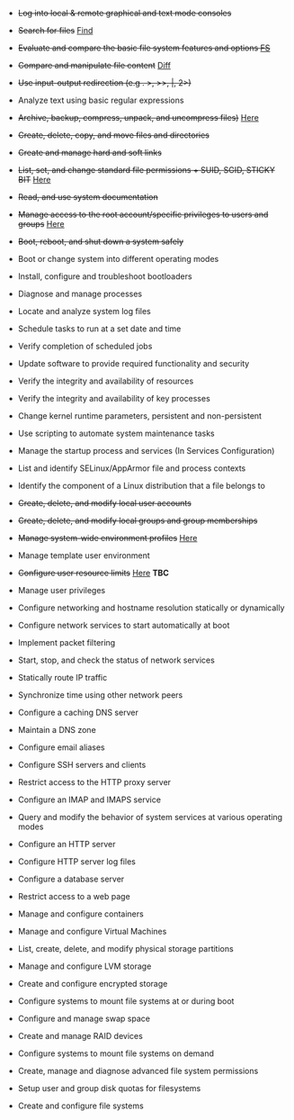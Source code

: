 
* <s>Log into local & remote graphical and text mode consoles</s> 
* <s>Search for files</s> [Find](/find.md)
* <s>Evaluate and compare the basic file system features and options [FS](/file_system.md)</s>
* <s>Compare and manipulate file content</s> [Diff](/diff.md)
* <s>Use input-output redirection (e.g . >, >>, |, 2>)</s> 
* Analyze text using basic regular expressions
* <s>Archive, backup, compress, unpack, and uncompress files)</s> [Here](/compress_backup.md)
* <s>Create, delete, copy, and move files and directories</s>
* <s>Create and manage hard and soft links</s>
* <s>List, set, and change standard file permissions + SUID, SGID, STICKY BIT</s> [Here](/file_perrmissions.md)
* <s>Read, and use system documentation</s>
* <s>Manage access to the root account/specific privileges to users and groups</s> [Here](/root_access.md)

* <s>Boot, reboot, and shut down a system safely</s>
* Boot or change system into different operating modes 
* Install, configure and troubleshoot bootloaders
* Diagnose and manage processes
* Locate and analyze system log files
* Schedule tasks to run at a set date and time
* Verify completion of scheduled jobs
* Update software to provide required functionality and security
* Verify the integrity and availability of resources
* Verify the integrity and availability of key processes
* Change kernel runtime parameters, persistent and non-persistent
* Use scripting to automate system maintenance tasks
* Manage the startup process and services (In Services Configuration)
* List and identify SELinux/AppArmor file and process contexts
* Identify the component of a Linux distribution that a file belongs to 

* <s>Create, delete, and modify local user accounts</s>
* <s>Create, delete, and modify local groups and group memberships</s>
* <s>Manage system-wide environment profiles</s> [Here](/env_profiles.md)
* Manage template user environment
* <s>Configure user resource limits</s> [Here](/usr_resource_limits.md) **TBC**
* Manage user privileges

* Configure networking and hostname resolution statically or dynamically
* Configure network services to start automatically at boot
* Implement packet filtering
* Start, stop, and check the status of network services
* Statically route IP traffic
* Synchronize time using other network peers 

* Configure a caching DNS server
* Maintain a DNS zone
* Configure email aliases
* Configure SSH servers and clients
* Restrict access to the HTTP proxy server
* Configure an IMAP and IMAPS service
* Query and modify the behavior of system services at various operating modes
* Configure an HTTP server
* Configure HTTP server log files
* Configure a database server
* Restrict access to a web page
* Manage and configure containers
* Manage and configure Virtual Machines 

* List, create, delete, and modify physical storage partitions
* Manage and configure LVM storage
* Create and configure encrypted storage
* Configure systems to mount file systems at or during boot
* Configure and manage swap space
* Create and manage RAID devices
* Configure systems to mount file systems on demand
* Create, manage and diagnose advanced file system permissions
* Setup user and group disk quotas for filesystems
* Create and configure file systems 

